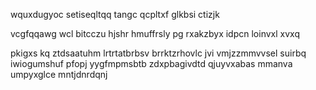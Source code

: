 wquxdugyoc setiseqltqq tangc qcpltxf glkbsi ctizjk

vcgfqqawg wcl bitcczu hjshr hmuffrsly pg rxakzbyx idpcn loinvxl xvxq

pkigxs kq ztdsaatuhm lrtrtatbrbsv brrktzrhovlc jvi vmjzzmmvvsel suirbq iwiogumshuf pfopj yygfmpmsbtb zdxpbagivdtd qjuyvxabas mmanva umpyxglce mntjdnrdqnj